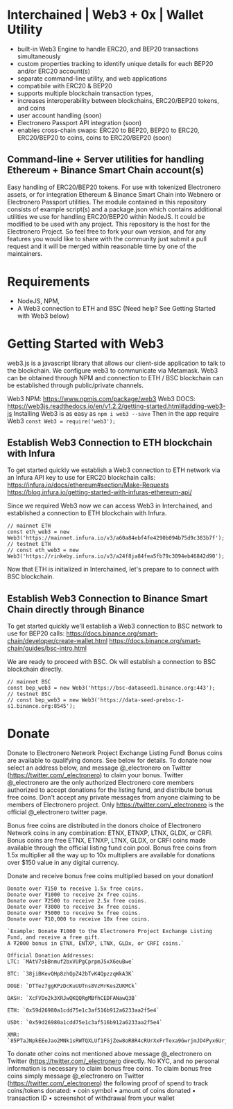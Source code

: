 # Interchained | Web3 + 0x | Wallet Utility 
- built-in Web3 Engine to handle ERC20, and BEP20 transactions simultaneously 
- custom properties tracking to identify unique details for each BEP20 and/or ERC20 account(s)
- separate command-line utility, and web applications 
- compatibile with ERC20 & BEP20
- supports multiple blockchain transaction types, 
- increases interoperability between blockchains, ERC20/BEP20 tokens, and coins
- user account handling (soon)
- Electronero Passport API integration (soon)
- enables cross-chain swaps: ERC20 to BEP20, BEP20 to ERC20, ERC20/BEP20 to coins, coins to ERC20/BEP20 (soon)

## Command-line + Server utilities for handling Ethereum + Binance Smart Chain account(s)
Easy handling of ERC20/BEP20 tokens. For use with tokenized Electronero assets, or for integration Ethereum &amp; Binance Smart Chain into Webnero or Electronero Passport utilities. The module contained in this repository consists of example script(s) and a package.json which contains additional utilities we use for handling ERC20/BEP20 within NodeJS. It could be modified to be used with any project. This repository is the host for the Electronero Project. So feel free to fork your own version, and for any features you would like to share with the community just submit a pull request and it will be merged within reasonable time by one of the maintainers. 

# Requirements
- NodeJS, NPM, 
- A Web3 connection to ETH and BSC (Need help? See Getting Started with Web3 below)

# Getting Started with Web3
web3.js is a javascript library that allows our client-side application to talk to the blockchain. We configure web3 to communicate via Metamask.
Web3 can be obtained through NPM and connection to ETH / BSC blockchain can be established through public/private channels.

Web3 NPM: https://www.npmjs.com/package/web3
Web3 DOCS: https://web3js.readthedocs.io/en/v1.2.2/getting-started.html#adding-web3-js
Installing Web3 is as easy as ````npm i web3 --save````
Then in the app require Web3 ````const Web3 = require('web3');````

## Establish Web3 Connection to ETH blockchain with Infura 
To get started quickly we establish a Web3 connection to ETH network via an Infura API key to use for ERC20 blockchain calls:
https://infura.io/docs/ethereum#section/Make-Requests
https://blog.infura.io/getting-started-with-infuras-ethereum-api/

Since we required Web3 now we can access Web3 in Interchained, and established a connection to ETH blockchain with Infura. 
```
// mainnet ETH
const eth_web3 = new Web3('https://mainnet.infura.io/v3/a60a84ebf4fe4290b094b75d9c383b7f');
// testnet ETH
// const eth_web3 = new Web3('https://rinkeby.infura.io/v3/a24f8ja84fea5fb79c3094eb46842d90');
```
Now that ETH is initialized in Interchained, let's prepare to to connect with BSC blockchain.

## Establish Web3 Connection to Binance Smart Chain directly through Binance 
To get started quickly we'll establish a Web3 connection to BSC network to use for BEP20 calls:
https://docs.binance.org/smart-chain/developer/create-wallet.html
https://docs.binance.org/smart-chain/guides/bsc-intro.html

We are ready to proceed with BSC. Ok will establish a connection to BSC blockchain directly. 
```
// mainnet BSC
const bep_web3 = new Web3('https://bsc-dataseed1.binance.org:443');
// testnet BSC
// const bep_web3 = new Web3('https://data-seed-prebsc-1-s1.binance.org:8545');
```
# Donate
Donate to Electronero Network Project Exchange Listing Fund!
 Bonus coins are available to qualifying donors. See below for details. To donate now select an address below, and message @_electronero on Twitter (https://twitter.com/_electronero) to claim your bonus. Twitter @_electronero are the only authorized Electronero core members authorized to accept donations for the listing fund, and distribute bonus free coins. Don't accept any private messages from anyone claiming to be members of Electronero project. Only https://twitter.com/_electronero is the official @_electronero twitter page. 
 
 Bonus free coins are distributed in the donors choice of Electronero Network coins in any combination: ETNX, ETNXP, LTNX, GLDX, or CRFI. 
 Bonus coins are free ETNX, ETNXP, LTNX, GLDX, or CRFI coins made available through the official listing fund coin pool. Bonus free coins from 1.5x multiplier all the way up to 10x multipliers are available for donations over $150 value in any digital currency. 

Donate and receive bonus free coins multiplied based on your donation! 

```
Donate over ₮150 to receive 1.5x free coins.
Donate over ₮1000 to receive 2x free coins.
Donate over ₮2500 to receive 2.5x free coins.
Donate over ₮3000 to receive 3x free coins.
Donate over ₮5000 to receive 5x free coins.
Donate over ₮10,000 to receive 10x free coins.
```

```
`Example: Donate ₮1000 to the Electronero Project Exchange Listing Fund, and receive a free gift. 
A ₮2000 bonus in ETNX, ENTXP, LTNX, GLDx, or CRFI coins.`
```
```
Official Donation Addresses:
LTC: `MAtV7sbBnmuf2bxVUPgCprpmJ5xX6euBwe`

BTC: `38jiBKevQHp8zhQpZ42bTvK4QpzzqWkA3K`

DOGE: `DTTez7ggKPzDcKuUUTns8VzMrKesZUKMCk`

DASH: `XcFVDo2k3XRJwQKQQRgMBfhCEDFANawQ3B`

ETH: `0x59d26980a1cdd75e1c3af516b912a6233aa2f5e4`

USDt: `0x59d26980a1cdd75e1c3af516b912a6233aa2f5e4`

XMR: `85PTaJNpkEEeJao2MNk1sRWTQXLUf1FGjZew8oR8R4cRUrXxFrTexa9GwrjmJD4Pyx6UrjgMQnuMoFNmaBKqxs7PPXVe9oX`
```
 To donate other coins not mentioned above message @_electronero on Twitter (https://twitter.com/_electronero directly.
 No KYC, and no personal information is necessary to claim bonus free coins. To claim bonus free coins simply message @_electronero on Twitter (https://twitter.com/_electronero) the following proof of spend to track coins/tokens donated: 
• coin symbol
• amount of coins donated
• transaction ID 
• screenshot of withdrawal from your wallet




